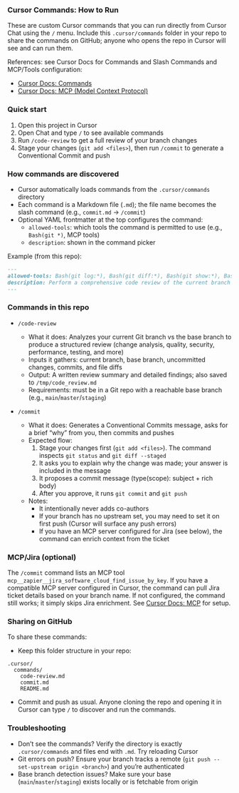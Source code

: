 ### Cursor Commands: How to Run

These are custom Cursor commands that you can run directly from Cursor Chat using the `/` menu. Include this `.cursor/commands` folder in your repo to share the commands on GitHub; anyone who opens the repo in Cursor will see and can run them.

References: see Cursor Docs for Commands and Slash Commands and MCP/Tools configuration:
- [Cursor Docs: Commands](https://docs.cursor.com/en/agent/chat/commands)
- [Cursor Docs: MCP (Model Context Protocol)](https://docs.cursor.com/en/mcp)

### Quick start

1) Open this project in Cursor
2) Open Chat and type `/` to see available commands
3) Run `/code-review` to get a full review of your branch changes
4) Stage your changes (`git add <files>`), then run `/commit` to generate a Conventional Commit and push

### How commands are discovered

- Cursor automatically loads commands from the `.cursor/commands` directory
- Each command is a Markdown file (`.md`); the file name becomes the slash command (e.g., `commit.md` → `/commit`)
- Optional YAML frontmatter at the top configures the command:
  - `allowed-tools`: which tools the command is permitted to use (e.g., `Bash(git *)`, MCP tools)
  - `description`: shown in the command picker

Example (from this repo):

```1:13:.cursor/commands/code-review.md
---
allowed-tools: Bash(git log:*), Bash(git diff:*), Bash(git show:*), Bash(git branch:*), Bash(git rev-parse:*), Bash(git status:*), Bash(cat:*), Grep, Glob, Read, Write
description: Perform a comprehensive code review of the current branch against the base branch
---
```

### Commands in this repo

- `/code-review`
  - What it does: Analyzes your current Git branch vs the base branch to produce a structured review (change analysis, quality, security, performance, testing, and more)
  - Inputs it gathers: current branch, base branch, uncommitted changes, commits, and file diffs
  - Output: A written review summary and detailed findings; also saved to `/tmp/code_review.md`
  - Requirements: must be in a Git repo with a reachable base branch (e.g., `main`/`master`/`staging`)

- `/commit`
  - What it does: Generates a Conventional Commits message, asks for a brief “why” from you, then commits and pushes
  - Expected flow:
    1. Stage your changes first (`git add <files>`). The command inspects `git status` and `git diff --staged`
    2. It asks you to explain why the change was made; your answer is included in the message
    3. It proposes a commit message (type(scope): subject + rich body)
    4. After you approve, it runs `git commit` and `git push`
  - Notes:
    - It intentionally never adds co-authors
    - If your branch has no upstream set, you may need to set it on first push (Cursor will surface any push errors)
    - If you have an MCP server configured for Jira (see below), the command can enrich context from the ticket

### MCP/Jira (optional)

The `/commit` command lists an MCP tool `mcp__zapier__jira_software_cloud_find_issue_by_key`. If you have a compatible MCP server configured in Cursor, the command can pull Jira ticket details based on your branch name. If not configured, the command still works; it simply skips Jira enrichment. See [Cursor Docs: MCP](https://docs.cursor.com/en/mcp) for setup.

### Sharing on GitHub

To share these commands:
- Keep this folder structure in your repo:

```text
.cursor/
  commands/
    code-review.md
    commit.md
    README.md
```

- Commit and push as usual. Anyone cloning the repo and opening it in Cursor can type `/` to discover and run the commands.

### Troubleshooting

- Don’t see the commands? Verify the directory is exactly `.cursor/commands` and files end with `.md`. Try reloading Cursor
- Git errors on push? Ensure your branch tracks a remote (`git push --set-upstream origin <branch>`) and you’re authenticated
- Base branch detection issues? Make sure your base (`main`/`master`/`staging`) exists locally or is fetchable from origin

